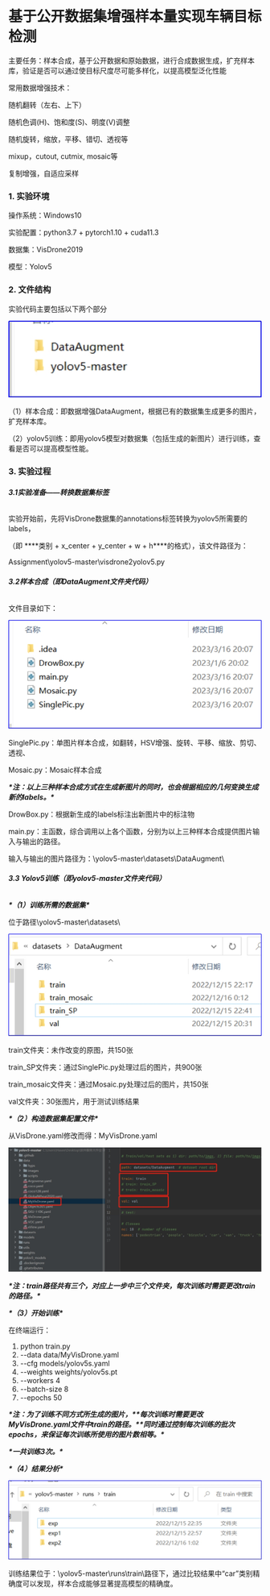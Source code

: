 

# 基于公开数据集增强样本量实现车辆目标检测

主要任务：样本合成，基于公开数据和原始数据，进行合成数据生成，扩充样本库，验证是否可以通过使目标尺度尽可能多样化，以提高模型泛化性能



常用数据增强技术：

随机翻转（左右、上下）

随机色调(H)、饱和度(S)、明度(V)调整

随机旋转，缩放，平移、错切、透视等

mixup，cutout, cutmix, mosaic等

复制增强，自适应采样







### 1. **实验环境**

操作系统：Windows10

实验配置：python3.7 + pytorch1.10 + cuda11.3

数据集：VisDrone2019

模型：Yolov5

### 2. **文件结构**

实验代码主要包括以下两个部分

![img](assets/wps2.jpg) 

（1）样本合成：即数据增强DataAugment，根据已有的数据集生成更多的图片，扩充样本库。

（2）yolov5训练：即用yolov5模型对数据集（包括生成的新图片）进行训练，查看是否可以提高模型性能。

### 3. **实验过程**

###### **3.1实验准备——转换数据集标签**

实验开始前，先将VisDrone数据集的annotations标签转换为yolov5所需要的labels，

（即 ***\*类别 + x_center + y_center + w + h\****的格式），该文件路径为：

Assignment\yolov5-master\visdrone2yolov5.py

 

###### **3.2样本合成（即DataAugment文件夹代码）**

文件目录如下：

![img](assets/wps3.jpg) 

SinglePic.py：单图片样本合成，如翻转，HSV增强、旋转、平移、缩放、剪切、透视、

Mosaic.py：Mosaic样本合成

***\*注：以上三种样本合成方式在生成新图片的同时，也会根据相应的几何变换生成新的labels。\****

DrowBox.py：根据新生成的labels标注出新图片中的标注物

main.py：主函数，综合调用以上各个函数，分别为以上三种样本合成提供图片输入与输出的路径。

输入与输出的图片路径为：\yolov5-master\datasets\DataAugment\

###### **3.3 Yolov5训练（即yolov5-master文件夹代码）**

***\*（1）训练所需的数据集\****

位于路径\yolov5-master\datasets\

![img](assets/wps4.jpg) 

train文件夹：未作改变的原图，共150张

train_SP文件夹：通过SinglePic.py处理过后的图片，共900张

train_mosaic文件夹：通过Mosaic.py处理过后的图片，共150张

val文件夹：30张图片，用于测试训练结果

 

***\*（2）构造数据集配置文件\****

从VisDrone.yaml修改而得：MyVisDrone.yaml

![img](assets/wps5.jpg) 

***\*注：train路径共有三个，对应上一步中三个文件夹，每次训练时需要更改train的路径。\****

 

***\*（3）开始训练\****

在终端运行：

1. python train.py 
2. --data data/MyVisDrone.yaml 
3. --cfg models/yolov5s.yaml 
4. --weights weights/yolov5s.pt 
5. --workers 4 
6. --batch-size 8
7. --epochs 50

***\*注：为了训练不同方式所生成的图片，\*******\*每次训练时需要更改MyVisDrone.yaml文件中train的路径。\*******\*同时通过控制每次训练的批次epochs，来保证每次训练所使用的图片数相等。\****

***\*一共训练3次。\****

 

***\*（4）结果分析\****

![img](assets/wps6.jpg) 

训练结果位于：\yolov5-master\runs\train\路径下，通过比较结果中“car”类别精确度可以发现，样本合成能够显著提高模型的精确度。